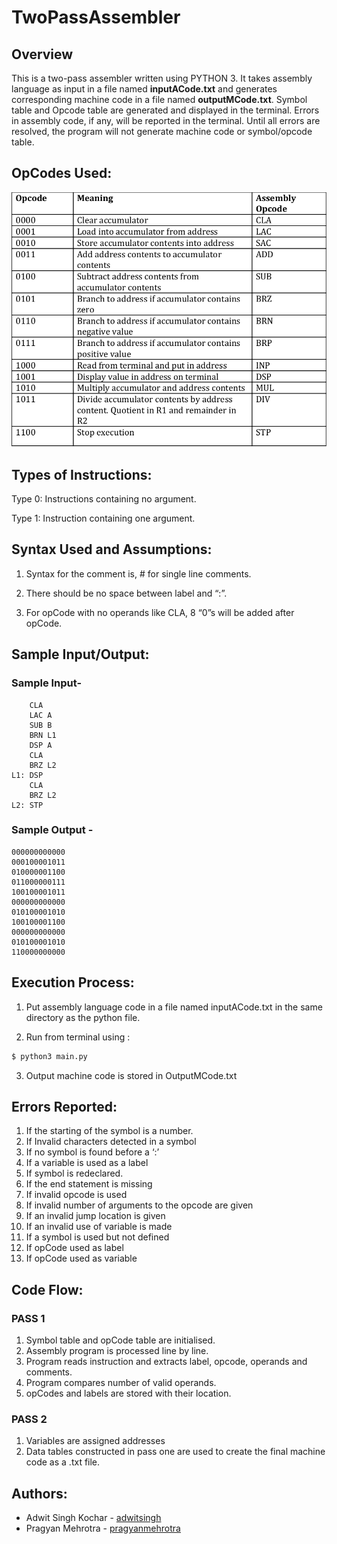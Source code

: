 # TwoPassAssembler

## Overview

This is a two-pass assembler written using PYTHON 3. It takes assembly language as input
in a file named  **inputACode.txt** and generates corresponding machine code in a file named
**outputMCode.txt**. Symbol table and Opcode table are generated and displayed in the
terminal. Errors in assembly code, if any, will be reported in the terminal. Until all errors are
resolved, the program will not generate machine code or symbol/opcode table.

## OpCodes Used:

![OpCodes Used](https://github.com/adwitsingh/TwoPassAssembler/blob/master/OpcodeGuide.png)

## Types of Instructions:

Type 0: Instructions containing no argument.

Type 1: Instruction containing one argument.

## Syntax Used and Assumptions:

1. Syntax for the comment is, # for single line comments.

2. There should be no space between label and “:”.

3. For opCode with no operands like CLA, 8 “0”s will be added after opCode.

## Sample Input/Output:

### Sample Input-

```assembly
	CLA
	LAC	A
	SUB	B
	BRN	L1
	DSP	A
	CLA
	BRZ	L2
L1: DSP
	CLA
	BRZ	L2
L2: STP
```

### Sample Output -

```
000000000000
000100001011
010000001100
011000000111
100100001011
000000000000
010100001010
100100001100
000000000000
010100001010
110000000000
```



## Execution Process:

1. Put assembly language code in a file named inputACode.txt in the same directory as
    the python file.

2. Run from terminal using :

  ```bash
  $ python3 main.py
  ```

3. Output machine code is stored in OutputMCode.txt

  

## Errors Reported:

  1) If the starting of the symbol is a number.
  2) If Invalid characters detected in a symbol
  3) If no symbol is found before a ‘:’
  4) If a variable is used as a label
  5) If symbol is redeclared.
  6) If the end statement is missing
  7) If invalid opcode is used
  8) If invalid number of arguments to the opcode are given
  9) If an invalid jump location is given
  10) If an invalid use of variable is made
  11) If a symbol is used but not defined
  12) If opCode used as label
  13) If opCode used as variable

## Code Flow:

### PASS 1

1. Symbol table and opCode table are initialised.
2. Assembly program is processed line by line.
3. Program reads instruction and extracts label, opcode, operands and comments.
4. Program compares number of valid operands.
5. opCodes and labels are stored with their location.

### PASS 2

1. Variables are assigned addresses
2. Data tables constructed in pass one are used to create the final machine code as a
.txt file.

## Authors:
- Adwit Singh Kochar - [adwitsingh](https://github.com/adwitsingh)
- Pragyan Mehrotra - [pragyanmehrotra](https://github.com/pragyanmehrotra)
